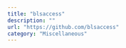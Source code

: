 ```yaml
---
title: "blsaccess"
description: ""
url: "https://github.com/blsaccess"
category: "Miscellaneous"
---
```

